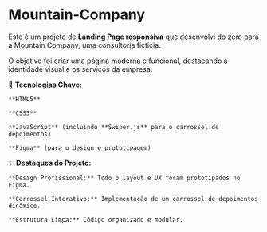 # Mountain-Company
Este é um projeto de **Landing Page responsiva** que desenvolvi do zero para a Mountain Company, uma consultoria fictícia.

O objetivo foi criar uma página moderna e funcional, destacando a identidade visual e os serviços da empresa.

🚀 **Tecnologias Chave:**

    **HTML5**

    **CSS3**

    **JavaScript** (incluindo **Swiper.js** para o carrossel de depoimentos)

    **Figma** (para o design e prototipagem)

✨ **Destaques do Projeto:**

    **Design Profissional:** Todo o layout e UX foram prototipados no Figma.

    **Carrossel Interativo:** Implementação de um carrossel de depoimentos dinâmico.

    **Estrutura Limpa:** Código organizado e modular.